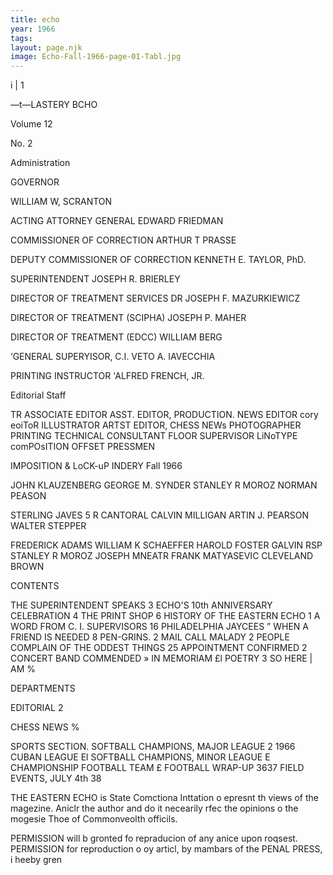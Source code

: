 ```yaml
---
title: echo
year: 1966
tags:
layout: page.njk
image: Echo-Fall-1966-page-01-Tabl.jpg
---
```

i
|
1

—t—LASTERY BCHO

Volume 12

No. 2

Administration

GOVERNOR

WILLIAM W, SCRANTON

ACTING ATTORNEY GENERAL
EDWARD FRIEDMAN

COMMISSIONER OF CORRECTION
ARTHUR T PRASSE

DEPUTY COMMISSIONER OF CORRECTION
KENNETH E. TAYLOR, PhD.

SUPERINTENDENT
JOSEPH R. BRIERLEY

DIRECTOR OF TREATMENT SERVICES
DR JOSEPH F. MAZURKIEWICZ

DIRECTOR OF TREATMENT (SCIPHA)
JOSEPH P. MAHER

DIRECTOR OF TREATMENT (EDCC)
WILLIAM BERG

‘GENERAL SUPERYISOR, C.I.
VETO A. IAVECCHIA

PRINTING INSTRUCTOR
'ALFRED FRENCH, JR.

Editorial Staff

TR
ASSOCIATE EDITOR
ASST. EDITOR, PRODUCTION.
NEWS EDITOR
cory eoiToR
ILLUSTRATOR
ARTST
EDITOR, CHESS NEWs
PHOTOGRAPHER
PRINTING
TECHNICAL CONSULTANT
FLOOR SUPERVISOR
LiNoTYPE
comPOsITION
OFFSET PRESSMEN

IMPOSITION & LoCK-uP
INDERY
Fall 1966

JOHN KLAUZENBERG
GEORGE M. SYNDER
STANLEY R MOROZ
NORMAN PEASON

STERLING JAVES
5 R CANTORAL
CALVIN MILLIGAN
ARTIN J. PEARSON
WALTER STEPPER

FREDERICK ADAMS
WILLIAM K SCHAEFFER
HAROLD FOSTER
GALVIN RSP
STANLEY R MOROZ
JOSEPH MNEATR
FRANK MATYASEVIC
CLEVELAND BROWN

CONTENTS

THE SUPERINTENDENT SPEAKS 3
ECHO'S 10th ANNIVERSARY CELEBRATION 4
THE PRINT SHOP 6
HISTORY OF THE EASTERN ECHO 1
A WORD FROM C. I. SUPERVISORS 16
PHILADELPHIA JAYCEES ”
WHEN A FRIEND IS NEEDED 8
PEN-GRINS. 2
MAIL CALL MALADY 2
PEOPLE COMPLAIN OF THE ODDEST THINGS 25
APPOINTMENT CONFIRMED 2
CONCERT BAND COMMENDED »
IN MEMORIAM £l
POETRY 3
SO HERE | AM %

DEPARTMENTS

EDITORIAL 2

CHESS NEWS %

SPORTS SECTION.
SOFTBALL CHAMPIONS, MAJOR LEAGUE 2
1966 CUBAN LEAGUE El
SOFTBALL CHAMPIONS, MINOR LEAGUE E
CHAMPIONSHIP FOOTBALL TEAM £
FOOTBALL WRAP-UP 3637
FIELD EVENTS, JULY 4th 38

THE EASTERN ECHO is
State Comctiona Inttation o
epresnt th views of the magezine. Aniclr
the author and do it necearily rfec the opinions o the mogesie
Thoe of Commonveolth officils.

PERMISSION will b gronted fo repraducion of any anice upon
roqsest. PERMISSION for reproduction o oy articl, by mambars of
the PENAL PRESS, i heeby gren

